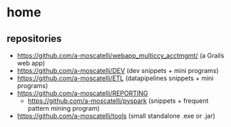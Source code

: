 # home

## repositories
* https://github.com/a-moscatelli/webapp_multiccy_acctmgmt/ (a Grails web app)
* https://github.com/a-moscatelli/DEV (dev snippets + mini programs)
* https://github.com/a-moscatelli/ETL (datapipelines snippets + mini programs)
* https://github.com/a-moscatelli/REPORTING
  * https://github.com/a-moscatelli/pyspark (snippets + frequent pattern mining program)
* https://github.com/a-moscatelli/tools (small standalone .exe or .jar)

